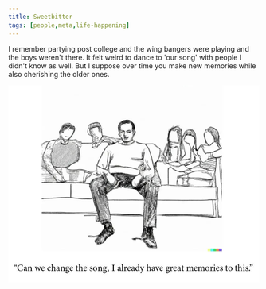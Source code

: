 ```yaml
---
title: Sweetbitter
tags: [people,meta,life-happening]
---
```


I remember partying post college and the wing bangers were playing and the boys weren't there. It felt weird to dance to 'our song' with people I didn't know as well. But I suppose over time you make new memories while also cherishing the older ones.

![Alt text](image_26.png)